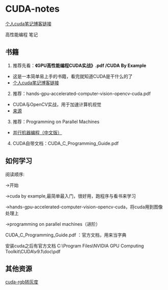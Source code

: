 # CUDA-notes
[个人cuda笔记博客链接](https://littlebearsama.github.io/categories/%E7%BC%96%E7%A8%8B/CUDA/)

高性能编程 笔记
## 书籍
1. 推荐先看：**《GPU高性能编程CUDA实战》.pdf /CUDA By Example**
* 这是一本简单易上手的书籍，看完就知道CUDA是干什么的了
* [个人cuda笔记博客链接](https://littlebearsama.github.io/categories/%E7%BC%96%E7%A8%8B/CUDA/)


2. 推荐：hands-gpu-accelerated-computer-vision-opencv-cuda.pdf
* CUDA与OpenCV实战，用于加速计算机视觉
* [来源](https://github.com/PacktPublishing/Hands-On-GPU-Accelerated-Computer-Vision-with-OpenCV-and-CUDA)

3. 推荐：Programming on Parallel Machines
* [并行机器编程（中文版）](https://github.com/thirdwing/ParaBook)

4. CUDA自带文档：CUDA_C_Programming_Guide.pdf
## 如何学习
阅读顺序:	

->开始

->cuda by example,最简单最入门，很好用，跑程序与看书来学习

->hands-gpu-accelerated-computer-vision-opencv-cuda，将cuda用到图像处理上

->programming on parallel machines（进阶）

CUDA_C_Programming_Guide.pdf ：官方文档，用来当字典

安装cuda之后有官方文档
C:\Program Files\NVIDIA GPU Computing Toolkit\CUDA\v9.1\doc\pdf

## 其他资源
[cuda-rgb转灰度](https://github.com/canteen-man/CUDA-Program)
